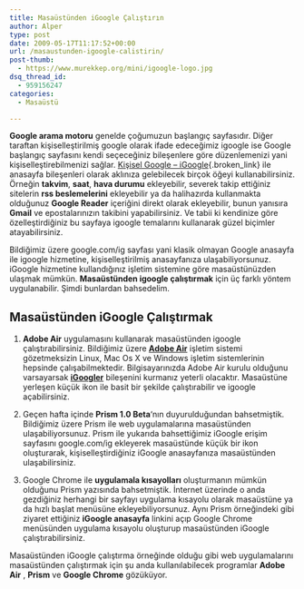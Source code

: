 ```yaml
---
title: Masaüstünden iGoogle Çalıştırın
author: Alper
type: post
date: 2009-05-17T11:17:52+00:00
url: /masaustunden-igoogle-calistirin/
post-thumb:
  - https://www.murekkep.org/mini/igoogle-logo.jpg
dsq_thread_id:
  - 959156247
categories:
  - Masaüstü

---
```

**Google arama motoru** genelde çoğumuzun başlangıç sayfasıdır. Diğer taraftan kişiselleştirilmiş google olarak ifade edeceğimiz igoogle ise Google başlangıç sayfasını kendi seçeceğiniz bileşenlere göre düzenlemenizi yani kişiselleştirebilmenizi sağlar. [Kişisel Google &#8211; iGoogle][1]{.broken_link} ile anasayfa bileşenleri olarak aklınıza gelebilecek birçok öğeyi kullanabilirsiniz. Örneğin **takvim**, **saat**, **hava durumu** ekleyebilir, severek takip ettiğiniz sitelerin **rss beslemelerini** ekleyebilir ya da halihazırda kullanmakta olduğunuz **Google Reader** içeriğini direkt olarak ekleyebilir, bunun yanısıra **Gmail** ve epostalarınızın takibini yapabilirsiniz. Ve tabii ki kendinize göre özelleştirdiğiniz bu sayfaya igoogle temalarını kullanarak güzel biçimler atayabilirsiniz. 

Bildiğimiz üzere google.com/ig sayfası yani klasik olmayan Google anasayfa ile igoogle hizmetine, kişiselleştirilmiş anasayfanıza ulaşabiliyorsunuz. iGoogle hizmetine kullandığınız işletim sistemine göre masaüstünüzden ulaşmak mümkün. **Masaüstünden igoogle çalıştırmak** için üç farklı yöntem uygulanabilir. Şimdi bunlardan bahsedelim. 

## Masaüstünden iGoogle Çalıştırmak

1. **Adobe Air** uygulamasını kullanarak masaüstünden igoogle çalıştırabilirsiniz. Bildiğimiz üzere **<a href="http://www.adobe.com/tr/products/air/" target="_blank" class="broken_link">Adobe Air</a>** işletim sistemi gözetmeksizin Linux, Mac Os X ve Windows işletim sistemlerinin hepsinde çalışabilmektedir. Bilgisayarınızda Adobe Air kurulu olduğunu varsayarsak **<a href="http://www.adobe.com/cfusion/marketplace/index.cfm?publisherid=13383&event=marketplace.offering&marketplaceid=1&offeringid=12881" target="_blank" class="broken_link">iGoogler</a>** bileşenini kurmanız yeterli olacaktır. Masaüstüne yerleşen küçük ikon ile basit bir şekilde çalıştırabilir ve igoogle açabilirsiniz. 

2. Geçen hafta içinde **Prism 1.0 Beta**&#8216;nın duyurulduğundan bahsetmiştik. Bildiğimiz üzere Prism ile web uygulamalarına masaüstünden ulaşabiliyorsunuz. Prism ile yukarıda bahsettiğimiz iGoogle erişim sayfasını google.com/ig ekleyerek masaüstünde küçük bir ikon oluşturarak, kişiselleştirdiğiniz iGoogle anasayfanıza masaüstünden ulaşabilirsiniz.

3. Google Chrome ile **uygulamala kısayolları** oluşturmanın mümkün olduğunu Prism yazısında bahsetmiştik. İnternet üzerinde o anda gezdiğiniz herhangi bir sayfayı uygulama kısayolu olarak masaüstüne ya da hızlı başlat menüsüne ekleyebiliyorsunuz. Aynı Prism örneğindeki gibi ziyaret ettiğiniz **iGoogle anasayfa** linkini açıp Google Chrome menüsünden uygulama kısayolu oluşturup masaüstünden iGoogle çalıştırabilirsiniz. 

Masaüstünden iGoogle çalıştırma örneğinde olduğu gibi web uygulamalarını masaüstünden çalıştırmak için şu anda kullanılabilecek programlar **Adobe Air** , **Prism** ve **Google Chrome** gözüküyor.

 [1]: https://www.murekkep.org/kisisel-google-igoogle-316